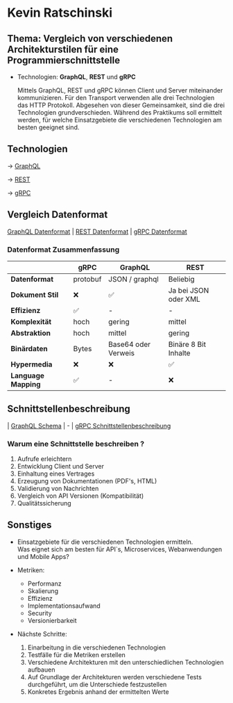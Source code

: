 # Kevin Ratschinski

## Thema: Vergleich von verschiedenen Architekturstilen für eine Programmierschnittstelle

- Technologien: **GraphQL**, **REST** und **gRPC**

  Mittels GraphQL, REST und gRPC können Client und Server miteinander kommunizieren. Für den Transport verwenden alle drei Technologien das HTTP Protokoll. Abgesehen von dieser Gemeinsamkeit, sind die drei Technologien grundverschieden. Während des Praktikums soll ermittelt werden, für welche Einsatzgebiete die verschiedenen Technologien am besten geeignet sind.

## Technologien

&#8594; [GraphQL](/praktikum/ratschinski/graphql)

&#8594; [REST](/praktikum/ratschinski/rest)

&#8594; [gRPC](/praktikum/ratschinski/grpc)

## Vergleich Datenformat

[GraphQL Datenformat](/praktikum/ratschinski/graphql#datenformat) | [REST Datenformat](/praktikum/ratschinski/rest#datenformat) | [gRPC Datenformat](/praktikum/ratschinski/grpc#datenformat)

### Datenformat Zusammenfassung

|                      | gRPC     | GraphQL             | REST                 |
| -------------------- | -------- | ------------------- | -------------------- |
| **Datenformat**      | protobuf | JSON / graphql      | Beliebig             |
| **Dokument Stil**    | ❌       | ✅                  | Ja bei JSON oder XML |
| **Effizienz**        | ✅       | -                   | -                    |
| **Komplexität**      | hoch     | gering              | mittel               |
| **Abstraktion**      | hoch     | mittel              | gering               |
| **Binärdaten**       | Bytes    | Base64 oder Verweis | Binäre 8 Bit Inhalte |
| **Hypermedia**       | ❌       | ❌                  | ✅                   |
| **Language Mapping** | ✅       | -                   | ❌                   |

## Schnittstellenbeschreibung

| [GraphQL Schema](/praktikum/ratschinski/graphql#schnittstellenbeschreibung) | - | [gRPC Schnittstellenbeschreibung](/praktikum/ratschinski/grpc#schnittstellenbeschreibung)

### Warum eine Schnittstelle beschreiben ?

1. Aufrufe erleichtern
2. Entwicklung Client und Server
3. Einhaltung eines Vertrages
4. Erzeugung von Dokumentationen (PDF's, HTML)
5. Validierung von Nachrichten
6. Vergleich von API Versionen (Kompatibilität)
7. Qualitätssicherung

## Sonstiges

- Einsatzgebiete für die verschiedenen Technologien ermitteln.  
   Was eignet sich am besten für API`s, Microservices, Webanwendungen und Mobile Apps?

- Metriken:

  - Performanz
  - Skalierung
  - Effizienz
  - Implementationsaufwand
  - Security
  - Versionierbarkeit

- Nächste Schritte:

  1. Einarbeitung in die verschiedenen Technologien
  2. Testfälle für die Metriken erstellen
  3. Verschiedene Architekturen mit den unterschiedlichen Technologien aufbauen
  4. Auf Grundlage der Architekturen werden verschiedene Tests durchgeführt, um die Unterschiede festzustellen
  5. Konkretes Ergebnis anhand der ermittelten Werte
